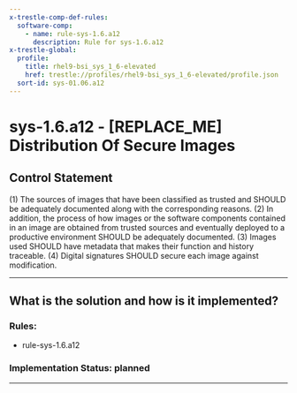 ```yaml
---
x-trestle-comp-def-rules:
  software-comp:
    - name: rule-sys-1.6.a12
      description: Rule for sys-1.6.a12
x-trestle-global:
  profile:
    title: rhel9-bsi_sys_1_6-elevated
    href: trestle://profiles/rhel9-bsi_sys_1_6-elevated/profile.json
  sort-id: sys-01.06.a12
---
```


# sys-1.6.a12 - \[REPLACE_ME\] Distribution Of Secure Images

## Control Statement

(1) The sources of images that have been classified as trusted and SHOULD be adequately documented along with the corresponding reasons. (2) In addition, the process of how images or the software components contained in an image are obtained from trusted sources and eventually deployed to a productive environment SHOULD be adequately documented. (3) Images used SHOULD have metadata that makes their function and history traceable. (4) Digital signatures SHOULD secure each image against modification.

______________________________________________________________________

## What is the solution and how is it implemented?

<!-- For implementation status enter one of: implemented, partial, planned, alternative, not-applicable -->

<!-- Note that the list of rules under ### Rules: is read-only and changes will not be captured after assembly to JSON -->

<!-- Add control implementation description here for control: sys-1.6.a12 -->

### Rules:

  - rule-sys-1.6.a12

### Implementation Status: planned

______________________________________________________________________
